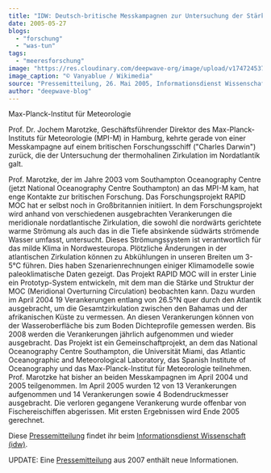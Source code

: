 ```yaml
---
title: "IDW: Deutsch-britische Messkampagnen zur Untersuchung der Stärke des \"Golfstroms\""
date: 2005-05-27
blogs: 
  - "forschung"
  - "was-tun"
tags: 
  - "meeresforschung"
image: "https://res.cloudinary.com/deepwave-org/image/upload/v1747245378/deepwave.org/RRS_Charles_Darwin-2.jpg"
image_caption: "© Vanyablue / Wikimedia"
source: "Pressemitteilung, 26. Mai 2005, Informationsdienst Wissenschaft"
author: "deepwave-blog"
---
```


Max-Planck-Institut für Meteorologie

Prof. Dr. Jochem Marotzke, Geschäftsführender Direktor des Max-Planck-Instituts für Meteorologie (MPI-M) in Hamburg, kehrte gerade von einer Messkampagne auf einem britischen Forschungsschiff ("Charles Darwin") zurück, die der Untersuchung der thermohalinen Zirkulation im Nordatlantik galt.

Prof. Marotzke, der im Jahre 2003 vom Southampton Oceanography Centre (jetzt National Oceanography Centre Southampton) an das MPI-M kam, hat enge Kontakte zur britischen Forschung. Das Forschungsprojekt RAPID MOC hat er selbst noch in Großbritannien initiiert. In dem Forschungsprojekt wird anhand von verschiedenen ausgebrachten Verankerungen die meridionale nordatlantische Zirkulation, die sowohl die nordwärts gerichtete warme Strömung als auch das in die Tiefe absinkende südwärts strömende Wasser umfasst, untersucht. Dieses Strömungssystem ist verantwortlich für das milde Klima in Nordwesteuropa. Plötzliche Änderungen in der atlantischen Zirkulation können zu Abkühlungen in unseren Breiten um 3-5°C führen. Dies haben Szenarienrechnungen einiger Klimamodelle sowie paleoklimatische Daten gezeigt. Das Projekt RAPID MOC will in erster Linie ein Prototyp-System entwickeln, mit dem man die Stärke und Struktur der MOC (Meridional Overturning Circulation) beobachten kann. Dazu wurden im April 2004 19 Verankerungen entlang von 26.5°N quer durch den Atlantik ausgebracht, um die Gesamtzirkulation zwischen den Bahamas und der afrikanischen Küste zu vermessen. An diesen Verankerungen können von der Wasseroberfläche bis zum Boden Dichteprofile gemessen werden. Bis 2008 werden die Verankerungen jährlich aufgenommen und wieder ausgebracht. Das Projekt ist ein Gemeinschaftprojekt, an dem das National Oceanography Centre Southampton, die Universität Miami, das Atlantic Oceanographic and Meteorological Laboratory, das Spanish Institute of Oceanography und das Max-Planck-Institut für Meteorologie teilnehmen. Prof. Marotzke hat bisher an beiden Messkampagnen im April 2004 und 2005 teilgenommen. Im April 2005 wurden 12 von 13 Verankerungen aufgenommen und 14 Verankerungen sowie 4 Bodendruckmesser ausgebracht. Die verloren gegangene Verankerung wurde offenbar von Fischereischiffen abgerissen. Mit ersten Ergebnissen wird Ende 2005 gerechnet.

Diese [Pressemitteilung](https://idw-online.de/de/news113925) findet ihr beim [Informationsdienst Wissenschaft (idw)](https://idw-online.de/de/).

UPDATE: Eine [Pressemitteilung](http://www.schattenblick.de/infopool/natur/klima/nkfor184.html) aus 2007 enthält neue Informationen.
